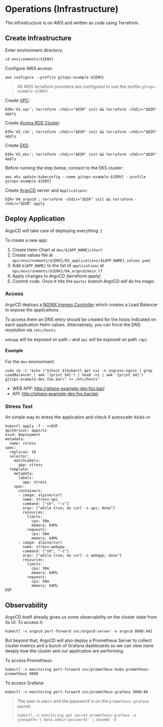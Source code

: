 # Operations (Infrastructure)

The infrastructure is on AWS and written as code using Terraform.

## Create Infrastructure

Enter environment directory:
```
cd environments/${ENV}
```

Configure AWS access:
```
aws configure --profile gitops-example-${ENV}
```
> All AWS terraform providers are configured to use the profile `gitops-example-${ENV}`

Create [VPC](https://aws.amazon.com/vpc):
```
DIR='01_vpc'; terraform -chdir="$DIR" init && terraform -chdir="$DIR" apply
```

Create [Aurora RDS Cluster](https://docs.aws.amazon.com/AmazonRDS/latest/AuroraUserGuide/Aurora.Overview.html):
```
DIR='02_rds'; terraform -chdir="$DIR" init && terraform -chdir="$DIR" apply
```

Create [EKS](https://aws.amazon.com/eks):
```
DIR='03_eks'; terraform -chdir="$DIR" init && terraform -chdir="$DIR" apply
```

Before running the step below, connect to the EKS cluster:
```
aws eks update-kubeconfig --name gitops-example-${ENV} --profile gitops-example-${ENV}
```

Create [ArgoCD](https://argo-cd.readthedocs.io/en/stable/) server and `Applications`:
```
DIR='04_argocd'; terraform -chdir="$DIR" init && terraform -chdir="$DIR" apply
```

## Deploy Application

ArgoCD will take care of deploying everything :)

To create a new app:
1. Create Helm Chart at `dev/${APP_NAME}/chart`
2. Create values file at `ops/environments/${ENV}/05_applications/${APP_NAME}_values.yaml`
3. Add `${APP_NAME}` to the list of `applications` at `ops/environments/${ENV}/04_argocd/main.tf`
4. Apply changes to ArgoCD (terraform apply)
5. Commit code. Once it hits the `master` branch ArgoCD will do his magic.

### Access

ArgoCD deploys a [NGINX Ingress Controller](https://kubernetes.github.io/ingress-nginx/)
which creates a Load Balancer to expose the applications.

To access them an DNS entry should be created for the hosts indicated on each
application Helm values. Alternatively, you can force the DNS resolution via `/etc/hosts`.

`webapp` will be exposed on path `/` and `api` will be exposed on path `/api`.

#### Example

For the `dev` environment:
```
sudo sh -c "echo \"$(host $(kubectl get svc -n ingress-nginx | grep LoadBalancer | awk '{print $4}') | head -n1 | awk '{print $4}') gitops-example-dev.foo.bar\" >> /etc/hosts"
```
- WEB APP: http://gitops-example-dev.foo.bar/
- API: http://gitops-example-dev.foo.bar/api

### Stress Test

An simple way to stress the application and check if autoscaler kicks-in

```
kubectl apply -f - <<EOF
apiVersion: apps/v1
kind: Deployment
metadata:
  name: stress
spec:
  replicas: 10
  selector:
    matchLabels:
      app: stress
  template:
    metadata:
      labels:
        app: stress
    spec:
      containers:
      - image: alpine/curl
        name: stress-api
        command: ["sh", "-c"]
        args: ["while true; do curl -s api; done"]
        resources:
          limits:
            cpu: 50m
            memory: 64Mi
          requests:
            cpu: 50m
            memory: 64Mi
      - image: alpine/curl
        name: stress-webapp
        command: ["sh", "-c"]
        args: ["while true; do curl -s webapp; done"]
        resources:
          limits:
            cpu: 50m
            memory: 64Mi
          requests:
            cpu: 50m
            memory: 64Mi
EOF
```

## Observability

ArgoCD itself already gives us some observability on the cluster state from its UI. To access it:
```
kubectl -n argocd port-forward svc/argocd-server -n argocd 8080:443
```

But beyond that, ArgoCD will also deploy a Prometheus Server to collect cluster
metrics and a bunch of Grafana dashboards so we can view more deeply how the cluster
and our application are performing.

To access Prometheus:
```
kubectl -n monitoring port-forward svc/prometheus-kube-prometheus-prometheus 9090
```

To access Grafana:
```
kubectl -n monitoring port-forward svc/prometheus-grafana 3000:80
```
> The user is `admin` and the password is on the `prometheus-grafana` secret:
> ```
> kubectl -n monitoring get secret prometheus-grafana -o jsonpath='{.data.admin-password}' | base64 -d
> ```
